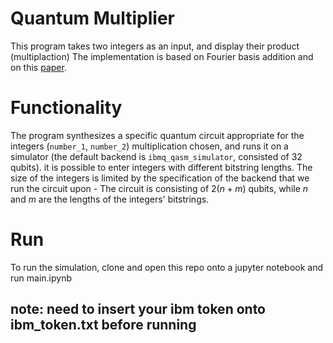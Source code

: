 # Quantum Multiplier

This program takes two integers as an input, and display their product (multiplaction)
The implementation is based on Fourier basis addition and on this [paper](https://arxiv.org/pdf/1411.5949v2.pdf).

# Functionality

The program synthesizes a specific quantum circuit appropriate for the integers (`number_1`, `number_2`) multiplication chosen, and runs it on a simulator (the default backend is `ibmq_qasm_simulator`, consisted of 32 qubits).
it is possible to enter integers with different bitstring lengths.
The size of the integers is limited by the specification of the backend that we run the circuit upon - The circuit is consisting of $2(n + m)$ qubits, while $n$ and $m$ are the lengths of the integers' bitstrings.

# Run
To run the simulation, clone and open this repo onto a jupyter notebook and run main.ipynb

## note: need to insert your ibm token onto ibm_token.txt before running 